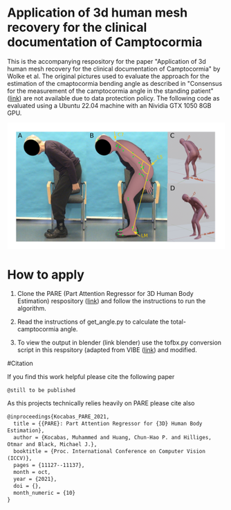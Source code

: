 # Application of 3d human mesh recovery for the clinical documentation of Camptocormia

This is the accompanying respository for the paper "Application of 3d human mesh recovery for the clinical documentation of Camptocormia" by Wolke et al. The original pictures used to evaluate the approach for the estimation of the cmaptocormia bending angle as described in "Consensus for the measurement of the camptocormia angle in the standing patient" ([link](https://pubmed.ncbi.nlm.nih.gov/29907329/)) are not available due to data protection policy. The following code as evaluated using a Ubuntu 22.04 machine with an Nividia GTX 1050 8GB GPU.

![Figure 1](Figure1_.png)

# How to apply

1. Clone the PARE (Part Attention Regressor for 3D Human Body Estimation) respository ([link](https://github.com/mkocabas/PARE)) and follow the instructions to run the algorithm.

2. Read the instructions of get_angle.py to calculate the total-camptocormia angle.

3. To view the output in blender (link blender) use the tofbx.py conversion script in this respsitory (adapted from VIBE ([link](https://github.com/mkocabas/VIBE/blob/master/lib/utils/fbx_output.py)) and modified.

#Citation

If you find this work helpful please cite the following paper 
```
@still to be published

```
As this projects technically relies heavily on PARE please cite also
```
@inproceedings{Kocabas_PARE_2021,
  title = {{PARE}: Part Attention Regressor for {3D} Human Body Estimation},
  author = {Kocabas, Muhammed and Huang, Chun-Hao P. and Hilliges, Otmar and Black, Michael J.},
  booktitle = {Proc. International Conference on Computer Vision (ICCV)},
  pages = {11127--11137},
  month = oct,
  year = {2021},
  doi = {},
  month_numeric = {10}
}
```
